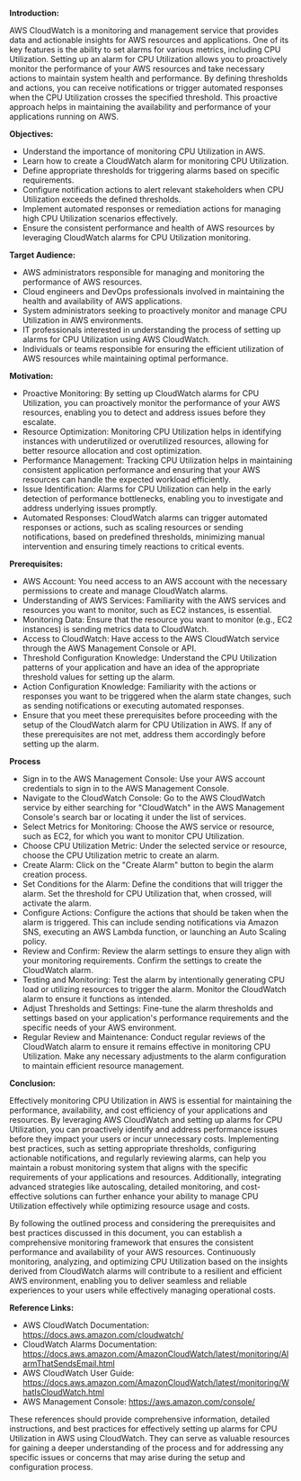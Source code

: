 **Introduction:**

AWS CloudWatch is a monitoring and management service that provides data and actionable insights for AWS resources and applications. One of its key features is the ability to set alarms for various metrics, including CPU Utilization. Setting up an alarm for CPU Utilization allows you to proactively monitor the performance of your AWS resources and take necessary actions to maintain system health and performance. By defining thresholds and actions, you can receive notifications or trigger automated responses when the CPU Utilization crosses the specified threshold. This proactive approach helps in maintaining the availability and performance of your applications running on AWS.

**Objectives:**

- Understand the importance of monitoring CPU Utilization in AWS.
- Learn how to create a CloudWatch alarm for monitoring CPU Utilization.
- Define appropriate thresholds for triggering alarms based on specific requirements.
- Configure notification actions to alert relevant stakeholders when CPU Utilization exceeds the defined thresholds.
- Implement automated responses or remediation actions for managing high CPU Utilization scenarios effectively.
- Ensure the consistent performance and health of AWS resources by leveraging CloudWatch alarms for CPU Utilization monitoring.

**Target Audience:**

- AWS administrators responsible for managing and monitoring the performance of AWS resources.
- Cloud engineers and DevOps professionals involved in maintaining the health and availability of AWS applications.
- System administrators seeking to proactively monitor and manage CPU Utilization in AWS environments.
- IT professionals interested in understanding the process of setting up alarms for CPU Utilization using AWS CloudWatch.
- Individuals or teams responsible for ensuring the efficient utilization of AWS resources while maintaining optimal performance.

**Motivation:**

* Proactive Monitoring: By setting up CloudWatch alarms for CPU Utilization, you can proactively monitor the performance of your AWS resources, enabling you to detect and address issues before they escalate.
* Resource Optimization: Monitoring CPU Utilization helps in identifying instances with underutilized or overutilized resources, allowing for better resource allocation and cost optimization.
* Performance Management: Tracking CPU Utilization helps in maintaining consistent application performance and ensuring that your AWS resources can handle the expected workload efficiently.
* Issue Identification: Alarms for CPU Utilization can help in the early detection of performance bottlenecks, enabling you to investigate and address underlying issues promptly.
* Automated Responses: CloudWatch alarms can trigger automated responses or actions, such as scaling resources or sending notifications, based on predefined thresholds, minimizing manual intervention and ensuring timely reactions to critical events.

**Prerequisites:**

- AWS Account: You need access to an AWS account with the necessary permissions to create and manage CloudWatch alarms.
- Understanding of AWS Services: Familiarity with the AWS services and resources you want to monitor, such as EC2 instances, is essential.
- Monitoring Data: Ensure that the resource you want to monitor (e.g., EC2 instances) is sending metrics data to CloudWatch.
- Access to CloudWatch: Have access to the AWS CloudWatch service through the AWS Management Console or API.
- Threshold Configuration Knowledge: Understand the CPU Utilization patterns of your application and have an idea of the appropriate threshold values for setting up the alarm.
- Action Configuration Knowledge: Familiarity with the actions or responses you want to be triggered when the alarm state changes, such as sending notifications or executing automated responses.
- Ensure that you meet these prerequisites before proceeding with the setup of the CloudWatch alarm for CPU Utilization in AWS. If any of these prerequisites are not met, address them accordingly before setting up the alarm.

**Process** 
- Sign in to the AWS Management Console: Use your AWS account credentials to sign in to the AWS Management Console.
- Navigate to the CloudWatch Console: Go to the AWS CloudWatch service by either searching for "CloudWatch" in the AWS Management Console's search bar or locating it under the list of services.
- Select Metrics for Monitoring: Choose the AWS service or resource, such as EC2, for which you want to monitor CPU Utilization.
- Choose CPU Utilization Metric: Under the selected service or resource, choose the CPU Utilization metric to create an alarm.
- Create Alarm: Click on the "Create Alarm" button to begin the alarm creation process.
- Set Conditions for the Alarm: Define the conditions that will trigger the alarm. Set the threshold for CPU Utilization that, when crossed, will activate the alarm.
- Configure Actions: Configure the actions that should be taken when the alarm is triggered. This can include sending notifications via Amazon SNS, executing an AWS Lambda function, or launching an Auto Scaling policy.
- Review and Confirm: Review the alarm settings to ensure they align with your monitoring requirements. Confirm the settings to create the CloudWatch alarm.
- Testing and Monitoring: Test the alarm by intentionally generating CPU load or utilizing resources to trigger the alarm. Monitor the CloudWatch alarm to ensure it functions as intended.
- Adjust Thresholds and Settings: Fine-tune the alarm thresholds and settings based on your application's performance requirements and the specific needs of your AWS environment.
- Regular Review and Maintenance: Conduct regular reviews of the CloudWatch alarm to ensure it remains effective in monitoring CPU Utilization. Make any necessary adjustments to the alarm configuration to maintain efficient resource management.

**Conclusion:**

Effectively monitoring CPU Utilization in AWS is essential for maintaining the performance, availability, and cost efficiency of your applications and resources. By leveraging AWS CloudWatch and setting up alarms for CPU Utilization, you can proactively identify and address performance issues before they impact your users or incur unnecessary costs. Implementing best practices, such as setting appropriate thresholds, configuring actionable notifications, and regularly reviewing alarms, can help you maintain a robust monitoring system that aligns with the specific requirements of your applications and resources. Additionally, integrating advanced strategies like autoscaling, detailed monitoring, and cost-effective solutions can further enhance your ability to manage CPU Utilization effectively while optimizing resource usage and costs.

By following the outlined process and considering the prerequisites and best practices discussed in this document, you can establish a comprehensive monitoring framework that ensures the consistent performance and availability of your AWS resources. Continuously monitoring, analyzing, and optimizing CPU Utilization based on the insights derived from CloudWatch alarms will contribute to a resilient and efficient AWS environment, enabling you to deliver seamless and reliable experiences to your users while effectively managing operational costs.

**Reference Links:**
- AWS CloudWatch Documentation: https://docs.aws.amazon.com/cloudwatch/
- CloudWatch Alarms Documentation: https://docs.aws.amazon.com/AmazonCloudWatch/latest/monitoring/AlarmThatSendsEmail.html
- AWS CloudWatch User Guide: https://docs.aws.amazon.com/AmazonCloudWatch/latest/monitoring/WhatIsCloudWatch.html
- AWS Management Console: https://aws.amazon.com/console/

These references should provide comprehensive information, detailed instructions, and best practices for effectively setting up alarms for CPU Utilization in AWS using CloudWatch. They can serve as valuable resources for gaining a deeper understanding of the process and for addressing any specific issues or concerns that may arise during the setup and configuration process.

